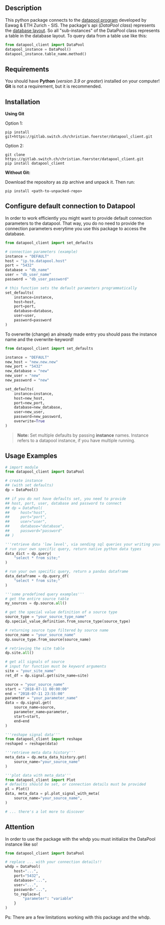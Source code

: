 ## Description
This python package connects to the [datapool program](https://datapool.readthedocs.io/en/latest/#) developed by Eawag & ETH Zurich - SIS.
The package's api (*DataPool class*) represents the [database layout](https://datapool.readthedocs.io/en/latest/_images/DataModel.svg). 
So all "sub-instances" of the DataPool class represents a table in the database layout. To query data from a table use like this:

```python
from datapool_client import DataPool
datapool_instance = DataPool()
datapool_instance.table_name.method()
```

## Requirements
You should have  **Python** (*version 3.9 or greater*) installed on your computer! **Git** is not a requirement, but it is recommended.

## Installation

**Using Git**

Option 1:
```shell 
pip install git+https://gitlab.switch.ch/christian.foerster/datapool_client.git
```
Option 2:
```shell 
git clone https://gitlab.switch.ch/christian.foerster/datapool_client.git
pip install datapool_client
```

**Without Git:**

Download the repository as zip archive and unpack it. Then run:
```shell 
pip install <path-to-unpacked-repo>
```


## Configure default connection to Datapool

In order to work efficiently you might want to provide default connection parameters to the datapool.
That way, you do no need to provide the connection parameters everytime you use this package to access the database.

```python
from datapool_client import set_defaults

# connection parameters (example)
instance = "DEFAULT"
host = "ip.to.datapool.host"
port = "5432"
database = "db_name"
user = "db_user_name"
password = "db_user_password"

# this function sets the default parameters programmatically
set_defaults(
    instance=instance, 
    host=host, 
    port=port, 
    database=database, 
    user=user, 
    password=password
)
```

To overwrite (change) an already made entry you should pass the instance name and the overwrite-keyword!
```python
from datapool_client import set_defaults

instance = "DEFAULT"
new_host = "new.new.new"
new_port = "5432"
new_database = "new"
new_user = "new"
new_password = "new"

set_defaults(
    instance=instance, 
    host=new_host, 
    port=new_port, 
    database=new_database, 
    user=new_user, 
    password=new_password, 
    overwrite=True
)
```

> **Note:** Set multiple defaults by passing **instance** names. Instance refers to a datapool instance, if you have multiple running.


## Usage Examples

```python
# import module
from datapool_client import DataPool

# create instance 
## (with set defaults)
dp = DataPool()

## if you do not have defaults set, you need to provide 
## host, port, user, database and password to connect
## dp = DataPool(
##     host="host",
##     port="port",
##     user="user",
##     database="database",
##     password="password"
## )

'''retrieve data 'low level', via sending sql queries your writing yourself.'''
# run your own specific query, return native python data types
data_dict = dp.query(
    "select * from site;"
)

# run your own specific query, return a pandas dataframe
data_dataframe = dp.query_df(
    "select * from site;"
)

'''some predefined query examples'''
# get the entire source table
my_sources = dp.source.all()

# get the special value definition of a source type
source_type = "your_source_type_name"
dp.special_value_definition.from_source_type(source_type)

# returning source type filtered by source name
source_name = "your_source_name"
dp.source_type.from_source(source_name)

# retrieving the site table
dp.site.all()

# get all signals of source
# input for function must be keyword arguments
site = "your_site_name"
ret_df = dp.signal.get(site_name=site)

source = "your_source_name"
start = "2018-07-11 00:00:00"
end = "2018-07-11 23:55:00"
parameter = "your_parameter_name"
data = dp.signal.get(
    source_name=source, 
    parameter_name=parameter, 
    start=start, 
    end=end
)

'''reshape signal data'''
from datapool_client import reshape
reshaped = reshape(data)

'''retrieve meta data history'''
meta_data = dp.meta_data_history.get(
    source_name="your_source_name"
)

'''plot data with meta_data'''
from datapool_client import Plot
# defaults should be set, or connection details must be provided
pl = Plot()
data, meta_data = pl.plot_signal_with_meta(
    source_name="your_source_name",
)

# ... there's a lot more to discover
```

## Attention

In order to use the package with the whdp you must initialize the DataPool instance like so!

```python
from datapool_client import DataPool

# replace ... with your connection details!!
whdp = DataPool(
    host="...",
    port="5432",
    database="...",
    user="...",
    password="...",
    to_replace={
        "parameter": "variable"
    }
)
```
Ps: There are a few limitations working with this package and the whdp.
